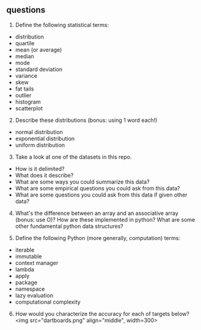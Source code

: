 ## questions

1) Define the following statistical terms:
- distribution
- quartile
- mean (or average)
- median
- mode
- standard deviation
- variance
- skew
- fat tails
- outlier 
- histogram
- scatterplot

2) Describe these distributions (bonus: using 1 word each!)
- normal distribution
- exponential distribution
- uniform distribution 

3) Take a look at one of the datasets in this repo.
- How is it delimited?
- What does it describe?
- What are some ways you could summarize this data?
- What are some empirical questions you could ask from this data?
- What are some questions you could ask from this data if given other data?

4) What's the difference between an array and an associative array (bonus: use
O)? How are these implemented in python? What are some other fundamental python data 
structures?

5) Define the following Python (more generally, computation) terms:
- iterable
- immutable
- context manager
- lambda
- apply
- package
- namespace
- lazy evaluation 
- computational complexity

6) How would you characterize the accuracy for each of targets below?
<img src="dartboards.png" align="middle", width=300>  
